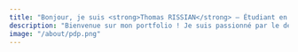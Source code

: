 ```yaml
---
title: "Bonjour, je suis <strong>Thomas RISSIAN</strong> — Étudiant en BUT Informatique Graphique"
description: "Bienvenue sur mon portfolio ! Je suis passionné par le développement logiciel, la programmation, et les technologies web. Depuis mes débuts au collège, j'explore les possibilités infinies du code pour créer des projets concrets, utiles et élégants"
image: "/about/pdp.png"   
---
```

